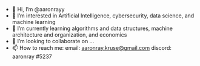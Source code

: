 - 👋 Hi, I’m @aaronrayy
- 👀 I’m interested in Artificial Intelligence, cybersecurity, data science, and machine learning
- 🌱 I’m currently learning algorithms and data structures, machine architecture and organization, and economics
- 💞️ I’m looking to collaborate on ...
- 📫 How to reach me:
  email: aaronray.kruse@gmail.com
  discord: aaronray #5237

<!---
aaronrayy/aaronrayy is a ✨ special ✨ repository because its `README.md` (this file) appears on your GitHub profile.
You can click the Preview link to take a look at your changes.
--->
